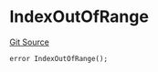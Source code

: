 # IndexOutOfRange
[Git Source](https://github.com/lidofinance/community-staking-module/blob/d9f9dfd1023f7776110e7eb983ac3b5174e93893/src/lib/GIndex.sol)


```solidity
error IndexOutOfRange();
```

